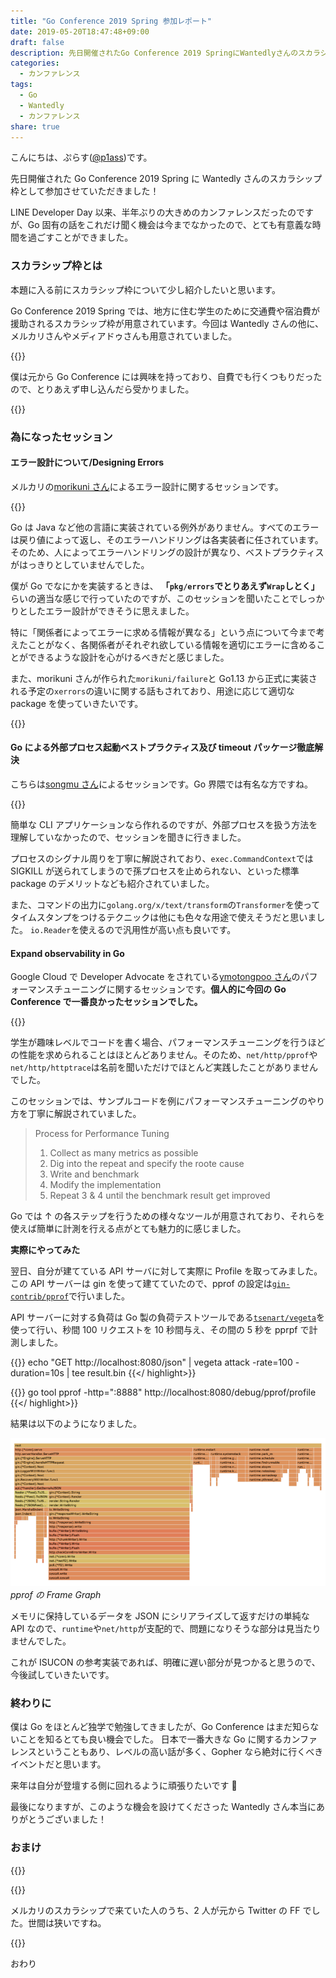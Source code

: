 ```yaml
---
title: "Go Conference 2019 Spring 参加レポート"
date: 2019-05-20T18:47:48+09:00
draft: false
description: 先日開催されたGo Conference 2019 SpringにWantedlyさんのスカラシップ枠として参加し、Goに関する話をたくさん聞くことが出来ました。
categories:
  - カンファレンス
tags:
  - Go
  - Wantedly
  - カンファレンス
share: true
---
```


こんにちは、ぷらす([@p1ass](https://twitter.com/p1ass))です。

先日開催された Go Conference 2019 Spring に Wantedly さんのスカラシップ枠として参加させていただきました！

LINE Developer Day 以来、半年ぶりの大きめのカンファレンスだったのですが、Go 固有の話をこれだけ聞く機会は今までなかったので、とても有意義な時間を過ごすことができました。

<!--more-->

### スカラシップ枠とは

本題に入る前にスカラシップ枠について少し紹介したいと思います。

Go Conference 2019 Spring では、地方に住む学生のために交通費や宿泊費が援助されるスカラシップ枠が用意されています。今回は Wantedly さんの他に、メルカリさんやメディアドゥさんも用意されていました。

{{<ex-link url="https://gocon.connpass.com/event/124530" >}}

僕は元から Go Conference には興味を持っており、自費でも行くつもりだったので、とりあえず申し込んだら受かりました。

{{<ex-link url="https://www.wantedly.com/projects/302608" >}}

### 為になったセッション

#### エラー設計について/Designing Errors

メルカリの[morikuni さん](https://twitter.com/inukirom)によるエラー設計に関するセッションです。

{{<ex-link url="https://docs.google.com/presentation/d/1JIdZ4IVW2D3kEFUtWSvHNes3r3ykojGuUAQAnhmEVs0/edit#slide=id.g4204ea1550_1_336" >}}

Go は Java など他の言語に実装されている例外がありません。すべてのエラーは戻り値によって返し、そのエラーハンドリングは各実装者に任されています。そのため、人によってエラーハンドリングの設計が異なり、ベストプラクティスがはっきりとしていませんでした。

僕が Go でなにかを実装するときは、 **「`pkg/errors`でとりあえず`Wrap`しとく」** らいの適当な感じで行っていたのですが、このセッションを聞いたことでしっかりとしたエラー設計ができそうに思えました。

特に「関係者によってエラーに求める情報が異なる」という点について今まで考えたことがなく、各関係者がそれぞれ欲している情報を適切にエラーに含めることができるような設計を心がけるべきだと感じました。

また、morikuni さんが作られた`morikuni/failure`と Go1.13 から正式に実装される予定の`xerrors`の違いに関する話もされており、用途に応じて適切な package を使っていきたいです。

{{<ex-link url="https://github.com/morikuni/failure" >}}

#### Go による外部プロセス起動ベストプラクティス及び timeout パッケージ徹底解決

こちらは[songmu さん](https://twitter.com/songmu)によるセッションです。Go 界隈では有名な方ですね。

{{<ex-link url="http://songmu.github.io/slides/gocon2019-spring" >}}

簡単な CLI アプリケーションなら作れるのですが、外部プロセスを扱う方法を理解していなかったので、セッションを聞きに行きました。

プロセスのシグナル周りを丁寧に解説されており、`exec.CommandContext`では SIGKILL が送られてしまうので孫プロセスを止められない、といった標準 package のデメリットなども紹介されていました。

また、コマンドの出力に`golang.org/x/text/transform`の`Transformer`を使ってタイムスタンプをつけるテクニックは他にも色々な用途で使えそうだと思いました。
`io.Reader`を使えるので汎用性が高い点も良いです。

#### Expand observability in Go

Google Cloud で Developer Advocate をされている[ymotongpoo さん](https://twitter.com/ymotongpoo)のパフォーマンスチューニングに関するセッションです。**個人的に今回の Go Conference で一番良かったセッションでした。**

{{<ex-link url="https://docs.google.com/presentation/d/e/2PACX-1vRiua4UZzSEGuS-IIHLjwEA9VpQda8eo_z59AYSd5z8oFm7t5cjM6Jrxh3XqMLjQ6dM13WBtUd7IEH7/pub?slide=id.g405a9dc47b_0_0" >}}

学生が趣味レベルでコードを書く場合、パフォーマンスチューニングを行うほどの性能を求められることはほとんどありません。そのため、`net/http/pprof`や`net/http/httptrace`は名前を聞いただけでほとんど実践したことがありませんでした。

このセッションでは、サンプルコードを例にパフォーマンスチューニングのやり方を丁寧に解説されていました。

> Process for Performance Tuning
>
> 1. Collect as many metrics as possible
> 2. Dig into the repeat and specify the roote cause
> 3. Write and benchmark
> 4. Modify the implementation
> 5. Repeat 3 & 4 until the benchmark result get improved

Go では ↑ の各ステップを行うための様々なツールが用意されており、それらを使えば簡単に計測を行える点がとても魅力的に感じました。

**実際にやってみた**

翌日、自分が建てている API サーバに対して実際に Profile を取ってみました。
この API サーバーは gin を使って建てていたので、pprof の設定は[`gin-contrib/pprof`](https://github.com/gin-contrib/pprof)で行いました。

API サーバーに対する負荷は Go 製の負荷テストツールである[`tsenart/vegeta`](https://github.com/tsenart/vegeta)を使って行い、秒間 100 リクエストを 10 秒間与え、その間の 5 秒を pprpf で計測しました。

{{<highlight bash >}}
echo "GET http://localhost:8080/json" | vegeta attack -rate=100 -duration=10s | tee result.bin
{{</ highlight>}}

{{<highlight bash >}}
go tool pprof -http=":8888" http://localhost:8080/debug/pprof/profile
{{</ highlight>}}

結果は以下のようになりました。

![pprofのFrame Graph](./pprof.png)
_pprof の Frame Graph_

メモリに保持しているデータを JSON にシリアライズして返すだけの単純な API なので、`runtime`や`net/http`が支配的で、問題になりそうな部分は見当たりませんでした。

これが ISUCON の参考実装であれば、明確に遅い部分が見つかると思うので、今後試していきたいです。

### 終わりに

僕は Go をほとんど独学で勉強してきましたが、Go Conference はまだ知らないことを知るとても良い機会でした。
日本で一番大きな Go に関するカンファレンスということもあり、レベルの高い話が多く、Gopher なら絶対に行くべきイベントだと思います。

来年は自分が登壇する側に回れるように頑張りたいです 💪

最後になりますが、このような機会を設けてくださった Wantedly さん本当にありがとうございました！

### おまけ

{{<twitter url="https://twitter.com/p1ass/status/1129568723424096256" >}}

{{<twitter url="https://twitter.com/p1ass/status/1129581700835504128" >}}

メルカリのスカラシップで来ていた人のうち、2 人が元から Twitter の FF でした。世間は狭いですね。

{{<twitter url="https://twitter.com/p1ass/status/1129532777244741632" >}}

おわり
